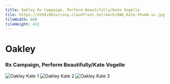 ```yaml
---
title: Oakley Rx Campaign, Perform Beautifully/Kate Vogelle 
tile: https://d194i88zucrucp.cloudfront.net/work/OAK_Kate-thumb-xs.jpg
tileWidth: 600
tileHeight: 422
---
```


# Oakley
### Rx Campaign, Perform Beautifully/Kate Vogelle 
![Oakley Kate 1](https://d194i88zucrucp.cloudfront.net/work/OAK_Kate1-lg.jpg)
![Oakley Kate 2](https://d194i88zucrucp.cloudfront.net/work/OAK_Kate2-lg.jpg)
![Oakley Kate 3](https://d194i88zucrucp.cloudfront.net/work/OAK_Kate3-lg.jpg)
